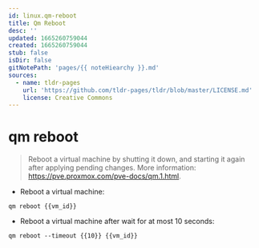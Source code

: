 ```yaml
---
id: linux.qm-reboot
title: Qm Reboot
desc: ''
updated: 1665260759044
created: 1665260759044
stub: false
isDir: false
gitNotePath: 'pages/{{ noteHiearchy }}.md'
sources:
  - name: tldr-pages
    url: 'https://github.com/tldr-pages/tldr/blob/master/LICENSE.md'
    license: Creative Commons
---
```

# qm reboot

> Reboot a virtual machine by shutting it down, and starting it again after applying pending changes.
> More information: <https://pve.proxmox.com/pve-docs/qm.1.html>.

- Reboot a virtual machine:

`qm reboot {{vm_id}}`

- Reboot a virtual machine after wait for at most 10 seconds:

`qm reboot --timeout {{10}} {{vm_id}}`

